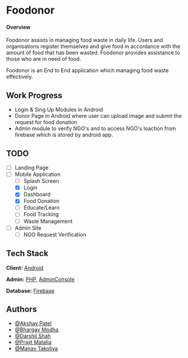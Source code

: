 
# Foodonor

#### Overview
Foodonor assists in managing food waste in daily life. Users and organisations register themselves and give food in accordance with the amount of food that has been wasted. Foodonor provides assistance to those who are in need of food.

Foodonor is an End to End application which managing food waste effectively.


## Work Progress

- Login & Sing Up Modules in Android
- Donor Page in Android where user can upload image and submit the request for food donation
- Admin module to verify NGO's and to access NGO's loaction from firebase which is stored by android app.



## TODO

- [ ]  Landing Page
- [ ]  Mobile Application
    - [ ]  Splash Screen
    - [x]  Login
    - [x]  Dashboard
    - [x]  Food Donation
    - [ ]  Educate/Learn
    - [ ]  Food Tracking
    - [ ]  Waste Management
- [ ]  Admin Site
    - [ ]  NGO Request Verification 
## Tech Stack

**Client:** [Android](https://developer.android.com/docs)

**Admin:** [PHP](https://www.php.net/docs.php), [AdminConsole](https://adminlte.io)

**Database:** [Firebase](https://firebase.google.com/docs)


## Authors

- [@Akshay Patel](https://www.github.com/akshaypatel67)
- [@Bhargav Modha](https://www.github.com/bhargav-modha)
- [@Darshil Shah](https://www.github.com/shah-codex)
- [@Prajit Matalia](https://www.github.com/prajit02)
- [@Manav Takoliya](https://www.github.com/ManavTakoliya)
